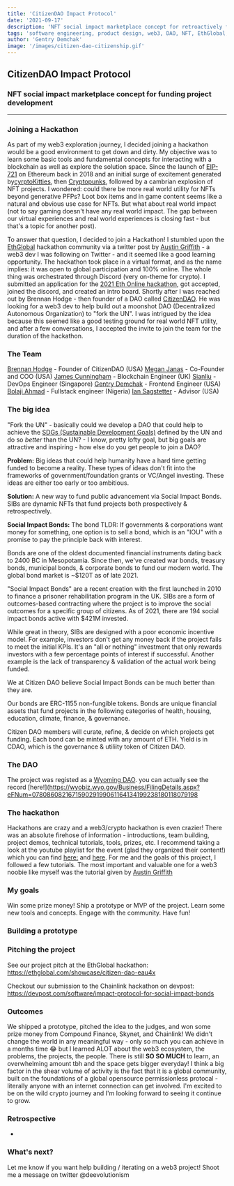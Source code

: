 ```yaml
---
title: 'CitizenDAO Impact Protocol'
date: '2021-09-17'
description: 'NFT social impact marketplace concept for retroactively funding project development'
tags: 'software engineering, product design, web3, DAO, NFT, EthGlobal, Hackathon'
author: 'Gentry Demchak'
image: '/images/citizen-dao-citizenship.gif'
---
```


## CitizenDAO Impact Protocol

### NFT social impact marketplace concept for funding project development
---

### Joining a Hackathon

As part of my web3 exploration journey, I decided joining a hackathon would be a good environment to get down and dirty. My objective was to learn some basic tools and fundamental concepts for interacting with a blockchain as well as explore the solution space. Since the launch of [EIP-721](https://eips.ethereum.org/EIPS/eip-721) on Ethereum back in 2018 and an initial surge of excitement generated by[cyrptoKitties](https://www.cryptokitties.co/), then [Cryptopunks](https://www.larvalabs.com/cryptopunks), followed by a cambrian explosion of NFT projects. I wondered: could there be more real world utility for NFTs beyond generative PFPs? Loot box items and in game content seems like a natural and obvious use case for NFTs. But what about real world impact (not to say gaming doesn't have any real world impact. The gap between our virtual experiences and real world experiences is closing fast - but that's a topic for another post). 

To answer that question, I decided to join a Hackathon! I stumbled upon the [EthGlobal](https://ethglobal.com/) hackathon community via a twitter post by [Austin Griffith]() - a web3 dev I was following on Twitter - and it seemed like a good learning opportunity. The hackathon took place in a virtual format, and as the name implies: it was open to global participation and 100% online. The whole thing was orchestrated through Discord (very on-theme for crypto). I submitted an application for the [2021 Eth Online hackathon](https://ethglobal.com/events/ethonline2021), got accepted, joined the discord, and created an intro board. Shortly after I was reached out by Brennan Hodge - then founder of a DAO called [CitizenDAO](https://citizendao.io/). He was looking for a web3 dev to help build out a moonshot DAO (Decentralized Autonomous Organization) to "fork the UN". I was intrigued by the idea because this seemed like a good testing ground for real world NFT utility, and after a few conversations, I accepted the invite to join the team for the duration of the hackathon.


### The Team
[Brennan Hodge](https://github.com/BrennenHodge) - Founder of CitizenDAO (USA)
[Megan Janas](https://github.com/MeganJanas-CH) - Co-Founder and COO (USA)
[James Cunningham](https://github.com/james-c) - Blockchain Engineer (UK)
[Sianliu](https://github.com/sianliu) - DevOps Engineer (Singapore)
[Gentry Demchak](https://github.com/deevolutionism) - Frontend Engineer (USA)
[Bolaji Ahmad](https://github.com/bolajahmad) - Fullstack engineer (Nigeria)
[Ian Sagstetter](https://twitter.com/iansagstette?s=20) - Advisor (USA)

### The big idea

"Fork the UN" - basically could we develop a DAO that could help to achieve the [SDGs (Sustainable Development Goals)](https://sdgs.un.org/goals) defined by the UN and do so *better* than the UN? - I know, pretty lofty goal, but big goals are attractive and inspiring - how else do you get people to join a DAO?

**Problem:**
Big ideas that could help humanity have a hard time getting funded to become a reality. These types of ideas don't fit into the frameworks of government/foundation grants or VC/Angel investing. These ideas are either too early or too ambitious.

**Solution:** 
A new way to fund public advancement via Social Impact Bonds. SIBs are dynamic NFTs that fund projects both prospectively & retrospectively.

**Social Impact Bonds:**
The bond TLDR: If governments & corporations want money for something, one option is to sell a bond, which is an "IOU" with a promise to pay the principle back with interest.

Bonds are one of the oldest documented financial instruments dating back to 2400 BC in Mesopotamia. Since then, we've created war bonds, treasury bonds, municipal bonds, & corporate bonds to fund our modern world. The global bond market is ~$120T as of late 2021.

"Social Impact Bonds" are a recent creation with the first launched in 2010 to finance a prisoner rehabilitation program in the UK. SIBs are a form of outcomes-based contracting where the project is to improve the social outcomes for a specific group of citizens. As of 2021, there are 194 social impact bonds active with $421M invested.

While great in theory, SIBs are designed with a poor economic incentive model. For example, investors don't get any money back if the project fails to meet the initial KPIs. It's an "all or nothing" investment that only rewards investors with a few percentage points of interest if successful. Another example is the lack of transparency & validation of the actual work being funded.

We at Citizen DAO believe Social Impact Bonds can be much better than they are.

Our bonds are ERC-1155 non-fungible tokens. Bonds are unique financial assets that fund projects in the following categories of health, housing, education, climate, finance, & governance.

Citizen DAO members will curate, refine, & decide on which projects get funding. Each bond can be minted with any amount of ETH. Yield is in CDAO, which is the governance & utiliity token of Citizen DAO.


### The DAO

The project was registed as a [Wyoming DAO](https://sos.wyo.gov/Business/Docs/DAOs_FAQs.pdf). you can actually see the record [here!](https://wyobiz.wyo.gov/Business/FilingDetails.aspx?eFNum=078086082167159029199061164134199238180118079198

### The hackathon

Hackathons are crazy and a web3/crypto hackathon is even crazier! There was an absolute firehose of information - introductions, team building, project demos, technical tutorials, tools, prizes, etc. I recommend taking a look at the youtube playlist for the event (glad they organized their content!) which you can find [here:](https://youtube.com/playlist?list=PLXzKMXK2aHh6j8eOCCVd9vNECFdr-VnF-) and [here](https://www.youtube.com/playlist?list=PLXzKMXK2aHh7aUiWbxZO9Rf2eQCH-wcFg). For me and the goals of this project, I followed a few tutorials. The most important and valuable one for a web3 noobie like myself was the tutorial given by [Austin Griffith]()

### My goals

Win some prize money! Ship a prototype or MVP of the project. Learn some new tools and concepts. Engage with the community. Have fun!

### Building a prototype

### Pitching the project

See our project pitch at the EthGlobal hackathon: https://ethglobal.com/showcase/citizen-dao-eau4x

Checkout our submission to the Chainlink hackathon on devpost: https://devpost.com/software/impact-protocol-for-social-impact-bonds

### Outcomes

We shipped a prototype, pitched the idea to the judges, and won some prize money from Compound Finance, Skynet, and Chainlink! We didn't change the world in any meaningful way - only so much you can achieve in a months time 😂 but I learned ALOT about the web3 ecosystem, the problems, the projects, the people. There is still **SO SO MUCH** to learn, an overwhelming amount tbh and the space gets bigger everyday! I think a big factor in the shear volume of activity is the fact that it is a global community, built on the foundations of a global opensource permissionless protocal - literally anyone with an internet connection can get involved. I'm excited to be on the wild crypto journey and I'm looking forward to seeing it continue to grow.

### Retrospective

-

### What's next?

Let me know if you want help building / iterating on a web3 project! Shoot me a message on twitter @deevolutionism
